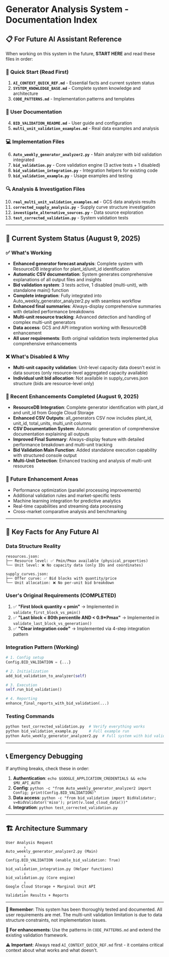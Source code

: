 # Generator Analysis System - Documentation Index

## 📋 For Future AI Assistant Reference

When working on this system in the future, **START HERE** and read these files in order:

### 🚀 Quick Start (Read First)
1. **`AI_CONTEXT_QUICK_REF.md`** - Essential facts and current system status
2. **`SYSTEM_KNOWLEDGE_BASE.md`** - Complete system knowledge and architecture
3. **`CODE_PATTERNS.md`** - Implementation patterns and templates

### 📖 User Documentation  
4. **`BID_VALIDATION_README.md`** - User guide and configuration
5. **`multi_unit_validation_examples.md`** - Real data examples and analysis

### 💻 Implementation Files
6. **`Auto_weekly_generator_analyzer2.py`** - Main analyzer with bid validation integrated
7. **`bid_validation.py`** - Core validation engine (3 active tests + 1 disabled)
8. **`bid_validation_integration.py`** - Integration helpers for existing code
9. **`bid_validation_example.py`** - Usage examples and testing

### 🔍 Analysis & Investigation Files
10. **`real_multi_unit_validation_examples.md`** - GCS data analysis results
11. **`corrected_supply_analysis.py`** - Supply curve structure investigation
12. **`investigate_alternative_sources.py`** - Data source exploration
13. **`test_corrected_validation.py`** - System validation tests

---

## 🎯 Current System Status (August 9, 2025)

### ✅ What's Working
- **Enhanced generator forecast analysis**: Complete system with ResourceDB integration for plant_id/unit_id identification
- **Automatic CSV documentation**: System generates comprehensive explanations of all output files and insights  
- **Bid validation system**: 3 tests active, 1 disabled (multi-unit), with standalone main() function
- **Complete integration**: Fully integrated into Auto_weekly_generator_analyzer2.py with seamless workflow
- **Enhanced final summaries**: Always-display comprehensive summaries with detailed performance breakdowns
- **Multi-unit resource tracking**: Advanced detection and handling of complex multi-unit generators
- **Data access**: GCS and API integration working with ResourceDB enhancement
- **All user requirements**: Both original validation tests implemented plus comprehensive enhancements

### ❌ What's Disabled & Why
- **Multi-unit capacity validation**: Unit-level capacity data doesn't exist in data sources (only resource-level aggregated capacity available)
- **Individual unit bid allocation**: Not available in supply_curves.json structure (bids are resource-level only)

### 🔮 Recent Enhancements Completed (August 9, 2025)
- **ResourceDB Integration**: Complete generator identification with plant_id and unit_id from Google Cloud Storage
- **Enhanced CSV Outputs**: all_generators CSV now includes plant_id, unit_id, total_units, multi_unit columns
- **CSV Documentation System**: Automatic generation of comprehensive documentation explaining all outputs
- **Improved Final Summary**: Always-display feature with detailed performance breakdown and multi-unit tracking
- **Bid Validation Main Function**: Added standalone execution capability with structured console output
- **Multi-Unit Detection**: Enhanced tracking and analysis of multi-unit resources

### 🔮 Future Enhancement Areas
- Performance optimization (parallel processing improvements)
- Additional validation rules and market-specific tests
- Machine learning integration for predictive analytics
- Real-time capabilities and streaming data processing
- Cross-market comparative analysis and benchmarking

---

## 🔑 Key Facts for Any Future AI

### Data Structure Reality
```
resources.json:
├── Resource level: ✅ Pmin/Pmax available (physical_properties)
└── Unit level: ❌ No capacity data (only IDs and coordinates)

supply_curves.json:
├── Offer curve: ✅ Bid blocks with quantity/price
└── Unit allocation: ❌ No per-unit bid breakdown
```

### User's Original Requirements (COMPLETED)
1. ✅ **"First block quantity < pmin"** → Implemented in `validate_first_block_vs_pmin()`
2. ✅ **"Last block < 80th percentile AND < 0.9*Pmax"** → Implemented in `validate_last_block_vs_generation()`
3. ✅ **"Clear integration code"** → Implemented via 4-step integration pattern

### Integration Pattern (Working)
```python
# 1. Config setup
Config.BID_VALIDATION = {...}

# 2. Initialization  
add_bid_validation_to_analyzer(self)

# 3. Execution
self.run_bid_validation()

# 4. Reporting
enhance_final_reports_with_bid_validation(...)
```

### Testing Commands
```bash
python test_corrected_validation.py  # Verify everything works
python bid_validation_example.py     # Full example run
python Auto_weekly_generator_analyzer2.py  # Full system with bid validation
```

---

## 📞 Emergency Debugging

If anything breaks, check these in order:

1. **Authentication**: `echo $GOOGLE_APPLICATION_CREDENTIALS && echo $MU_API_AUTH`
2. **Config**: `python -c "from Auto_weekly_generator_analyzer2 import Config; print(Config.BID_VALIDATION)"`
3. **Data access**: `python -c "from bid_validation import BidValidator; v=BidValidator('miso'); print(v.load_cloud_data())"`
4. **Integration**: `python test_corrected_validation.py`

---

## 🏗️ Architecture Summary

```
User Analysis Request
        ↓
Auto_weekly_generator_analyzer2.py (Main)
        ↓
Config.BID_VALIDATION (enable_bid_validation: True)
        ↓
bid_validation_integration.py (Helper functions)
        ↓
bid_validation.py (Core engine)
        ↓
Google Cloud Storage + Marginal Unit API
        ↓
Validation Results + Reports
```

---

**📌 Remember**: This system has been thoroughly tested and documented. All user requirements are met. The multi-unit validation limitation is due to data structure constraints, not implementation issues.

**🎯 For enhancements**: Use the patterns in `CODE_PATTERNS.md` and extend the existing validation framework.

**⚠️ Important**: Always read `AI_CONTEXT_QUICK_REF.md` first - it contains critical context about what works and what doesn't.
